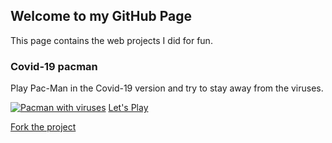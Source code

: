 ## Welcome to my GitHub Page

This page contains the web projects I did for fun.

### Covid-19 pacman
Play Pac-Man in the Covid-19 version and try to stay away from the viruses.

[![Pacman with viruses](pacman/images/covid19-pacman-viruses.png)](https://mkbit.github.io/pacman)
[Let's Play](https://mkbit.github.io/pacman)

[Fork the project](https://github.com/mkbit/pacman)

